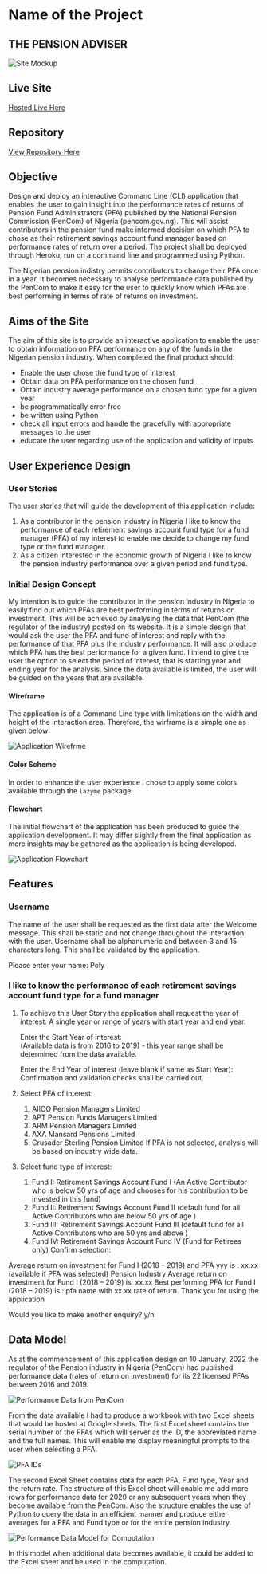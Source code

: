 # Name of the Project <a id="name-of-project"></a>
## **THE PENSION ADVISER**
![Site Mockup](/readme-docs/mockup.png)
## Live Site <a id="live-site"></a>
[Hosted Live Here](https://pension-adviser.herokuapp.com/)
## Repository

[View Repository Here](https://github.com/Polyanyanwu/pension-adviser-pp3)

## **Objective**

Design and deploy an interactive Command Line (CLI) application that enables the user to gain insight into the performance rates of returns of Pension Fund Administrators (PFA) published by the National Pension Commission (PenCom) of Nigeria (pencom.gov.ng). This will assist contributors in the pension fund make informed decision on which PFA to chose as their retirement savings account fund manager based on performance rates of return over a period. The project shall be deployed through Heroku, run on a command line and programmed using Python.

The Nigerian pension indistry permits contributors to change their PFA once in a year. It becomes necessary to analyse performance data published by the PenCom to make it easy for the user to quickly know which PFAs are best performing in terms of rate of returns on investment.

## **Aims of the Site**

The aim of this site is to provide an interactive application to enable the user to obtain information on PFA performance on any of the funds in the Nigerian pension industry. When completed the final product should:
*	Enable the user chose the fund type of interest
*	Obtain data on PFA performance on the chosen fund
*	Obtain industry average performance on a chosen fund type for a given year
*	be programmatically error free
*	be written using Python
*	check all input errors and handle the gracefully with appropriate messages to the user
*	educate the user regarding use of the application and validity of inputs

## **User Experience Design**

### **User Stories**
The user stories that will guide the development of this application include:
1. As a contributor in the pension industry in Nigeria I like to know the performance of each retirement savings account fund type for a fund manager (PFA) of my interest to enable me decide to change my fund type or the fund manager.
2. As a citizen interested in the economic growth of Nigeria I like to know the pension industry performance over a given period and fund type.

### **Initial Design Concept**
My intention is to guide the contributor in the pension industry in Nigeria to easily find out which PFAs are best performing in terms of returns on investment. This will be achieved by analysing the data that PenCom (the regulator of the industry) posted on its website. It is a simple design that would ask the user the PFA and fund of interest and reply with the performance of that PFA plus the industry performance. It will also produce which PFA has the best performance for a given fund. I intend to give the user the option to select the period of interest, that is starting year and ending year for the analysis. Since the data available is limited, the user will be guided on the years that are available.

#### **Wireframe**
The application is of a Command Line type with limitations on the width and height of the interaction area. Therefore, the wirframe is a simple one as given below:

![Application Wirefrme](/readme-docs/pp3_wireframe.png)

#### **Color Scheme**
In order to enhance the user experience I chose to apply some colors available through the `lazyme` package.

#### **Flowchart**
The initial flowchart of the application has been produced to guide the application development. It may differ slightly from the final application as more insights may be gathered as the application is being developed.

![Application Flowchart](/readme-docs/pension_adviser_flowchart.png)

## **Features**

### Username 
The name of the user shall be requested as the first data after the Welcome message. This shall be static and not change throughout the interaction with the user. Username shall be alphanumeric and between 3 and 15 characters long. This shall be validated by the application.

Please enter your name: Poly

### I like to know the performance of each retirement savings account fund type for a fund manager 

1. To achieve this User Story the application shall request the year of interest. A single year or range of years with start year and end year.<br>

	Enter the Start Year of interest:<br>
	(Available data is from 2016 to 2019) - this year range shall be determined from the data available.<br>

	Enter the End Year of interest (leave blank if same as Start Year):<br>
	Confirmation and validation checks shall be carried out.

2. Select PFA of interest:

	1.	AIICO Pension Managers Limited
	2.	APT Pension Funds Managers Limited
	3.	ARM Pension Managers Limited
	4.	AXA Mansard Pensions Limited
	5.	Crusader Sterling Pension Limited
	If PFA is not selected, analysis will be based on industry wide data.

3. Select fund type of interest:

	1.	Fund I: Retirement Savings Account Fund I (An Active Contributor who is below 50 yrs of age and chooses for his contribution to be invested in this fund)
	2.	Fund II: Retirement Savings Account Fund II (default fund for all Active Contributors who are below 50 yrs of age )
	3.	Fund III: Retirement Savings Account Fund III (default fund for all Active Contributors who are  50 yrs and above ) 
	4.	Fund IV:  Retirement Savings Account Fund IV (Fund for Retirees only)
Confirm selection: 

Average return on investment for Fund I (2018 – 2019) and PFA  yyy is  : xx.xx   (available if PFA was selected)
Pension Industry Average return on investment for Fund I (2018 – 2019) is: xx.xx
Best performing PFA for Fund I (2018 – 2019) is : pfa name with xx.xx rate of return.
Thank you for using the application

Would you like to make another enquiry? y/n

## **Data Model**
As at the commencement of this application design on 10 January, 2022 the regulator of the Pension industry in Nigeria (PenCom) had published performance data (rates of return on investment) for its 22 licensed PFAs between 2016 and 2019.


![Performance Data from PenCom](/readme-docs/pfa_performance_from_pencom.png)

From the data available I had to produce a workbook with two Excel sheets that would be hosted at Google sheets.
The first Excel sheet contains the serial number of the PFAs which will server as the ID, the abbreviated name and the full names. This will enable me display meaningful prompts to the user when selecting a PFA.

![PFA IDs](/readme-docs/pfa_names.png)

The second Excel Sheet contains data for each PFA, Fund type, Year and the return rate. The structure of this Excel sheet will enable me add more rows for performance data for 2020 or any subsequent years when they become available from the PenCom. Also the structure enables the use of Python to query the data in an efficient manner and produce either averages for a PFA and Fund type or for the entire pension industry.

![Performance Data Model for Computation](/readme-docs/return-rates.png)

In this model when additional data becomes available, it could be added to the Excel sheet and be used in the computation.